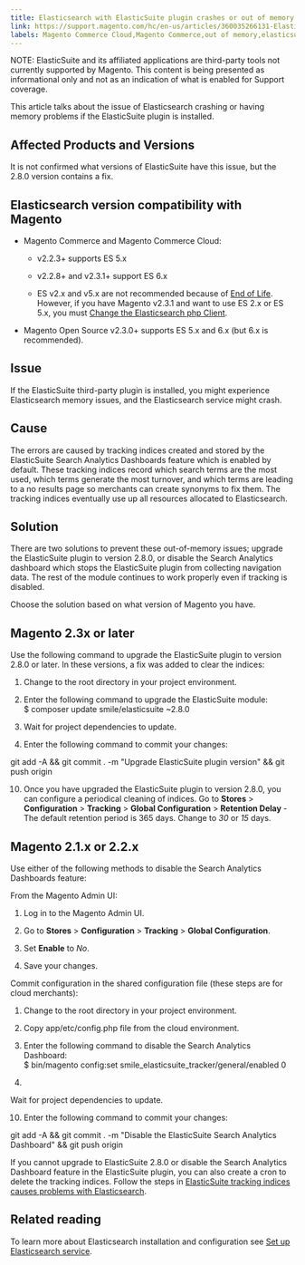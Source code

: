 ```yaml
---
title: Elasticsearch with ElasticSuite plugin crashes or out of memory
link: https://support.magento.com/hc/en-us/articles/360035266131-Elasticsearch-with-ElasticSuite-plugin-crashes-or-out-of-memory
labels: Magento Commerce Cloud,Magento Commerce,out of memory,elasticsuite,elasticsearch crashes,elasticsuite tracking indices,plugin,2.3.x,2.2.x,2.1.x,how to,ElasticSuite 2.8.0
---
```


NOTE: ElasticSuite and its affiliated applications are third-party tools not currently supported by Magento. This content is being presented as informational only and not as an indication of what is enabled for Support coverage.

This article talks about the issue of Elasticsearch crashing or having memory problems if the ElasticSuite plugin is installed.

## Affected Products and Versions

It is not confirmed what versions of ElasticSuite have this issue, but the 2.8.0 version contains a fix.

## Elasticsearch version compatibility with Magento

* Magento Commerce and Magento Commerce Cloud:

	
	* v2.2.3+ supports ES 5.x
	
	* v2.2.8+ and v2.3.1+ support ES 6.x
	
	* ES v2.x and v5.x are not recommended because of [End of Life](https://www.elastic.co/support/eol). However, if you have Magento v2.3.1 and want to use ES 2.x or ES 5.x, you must [Change the Elasticsearch php Client](https://devdocs.magento.com/guides/v2.3/config-guide/elasticsearch/es-downgrade.html).

* Magento Open Source v2.3.0+ supports ES 5.x and 6.x (but 6.x is recommended).

## Issue

If the ElasticSuite third-party plugin is installed, you might experience Elasticsearch memory issues, and the Elasticsearch service might crash.

## Cause

The errors are caused by tracking indices created and stored by the ElasticSuite Search Analytics Dashboards feature which is enabled by default. These tracking indices record which search terms are the most used, which terms generate the most turnover, and which terms are leading to a no results page so merchants can create synonyms to fix them. The tracking indices eventually use up all resources allocated to Elasticsearch.

## Solution

There are two solutions to prevent these out-of-memory issues; upgrade the ElasticSuite plugin to version 2.8.0, or disable the Search Analytics dashboard which stops the ElasticSuite plugin from collecting navigation data. The rest of the module continues to work properly even if tracking is disabled. 

Choose the solution based on what version of Magento you have.

## Magento 2.3x or later

Use the following command to upgrade the ElasticSuite plugin to version 2.8.0 or later. In these versions, a fix was added to clear the indices:

1. Change to the root directory in your project environment.

1. Enter the following command to upgrade the ElasticSuite module:  
$ composer update smile/elasticsuite ~2.8.0

1. Wait for project dependencies to update.

1. Enter the following command to commit your changes: 

git add -A && git commit . -m "Upgrade ElasticSuite plugin version" && git push origin <branch-name>

10. Once you have upgraded the ElasticSuite plugin to version 2.8.0, you can configure a periodical cleaning of indices. Go to **Stores** > **Configuration** > **Tracking** > **Global Configuration** > **Retention Delay** - The default retention period is 365 days. Change to *30* or *15* days.

## Magento 2.1.x or 2.2.x

Use either of the following methods to disable the Search Analytics Dashboards feature:

From the Magento Admin UI:

1. Log in to the Magento Admin UI.

1. Go to **Stores** > **Configuration** > **Tracking** > **Global Configuration**.

1. Set **Enable** to *No*.

1. Save your changes.

Commit configuration in the shared configuration file (these steps are for cloud merchants):

1. Change to the root directory in your project environment.

1. Copy app/etc/config.php file from the cloud environment.

1. Enter the following command to disable the Search Analytics Dashboard:  
$ bin/magento config:set smile\_elasticsuite\_tracker/general/enabled 0

1. 
Wait for project dependencies to update.

10. Enter the following command to commit your changes: 

git add -A && git commit . -m "Disable the ElasticSuite Search Analytics Dashboard" && git push origin <branch-name>

If you cannot upgrade to ElasticSuite 2.8.0 or disable the Search Analytics Dashboard feature in the ElasticSuite plugin, you can also create a cron to delete the tracking indices. Follow the steps in [ElasticSuite tracking indices causes problems with Elasticsearch](https://support.magento.com/hc/en-us/articles/360034921492).

## Related reading

To learn more about Elasticsearch installation and configuration see [Set up Elasticsearch service](https://devdocs.magento.com/guides/v2.3/cloud/project/project-conf-files_services-elastic.html?itm_source=devdocs&itm_medium=search_page&itm_campaign=federated_search&itm_term=elasticsearch).

